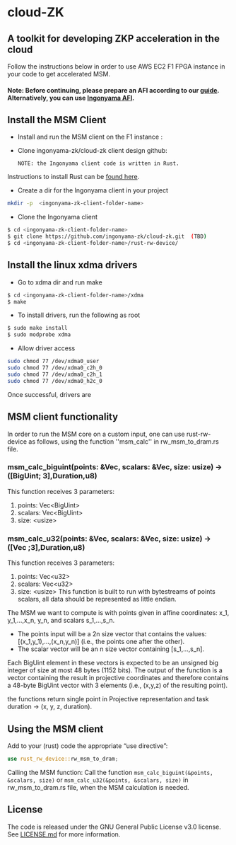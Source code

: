 # cloud-ZK
##  A toolkit for developing ZKP acceleration in the cloud

Follow the instructions below in order to use AWS EC2 F1 FPGA instance in your code to get accelerated MSM. 
#### Note: Before continuing, please prepare an AFI according to our [guide](/A_Step-by-step_guide_for_building_an_AWS_AFI.MD). Alternatively, you can use [Ingonyama AFI](/A_Step-by-step_guide_for_building_an_AWS_AFI.MD#load-the-afi). 


<!-- Install the MSM Client -->
## Install the MSM Client


* Install and run the MSM client on the F1 instance :


* Clone ingonyama-zk/cloud-zk client design github:

      NOTE: the Ingonyama client code is written in Rust.

Instructions to install Rust can be <a href="https://www.rust-lang.org/tools/install">found here</a>. 

* Create a dir for the Ingonyama client in your project

```sh 
mkdir -p  <ingonyama-zk-client-folder-name>
```

* Clone the Ingonyama client

```sh
$ cd <ingonyama-zk-client-folder-name>
$ git clone https://github.com/ingonyama-zk/cloud-zk.git  (TBD)
$ cd <ingonyama-zk-client-folder-name>/rust-rw-device/
```

<!--Install the Linux xdma drivers-->
## Install the linux xdma drivers

* Go to xdma dir and run make

```sh
$ cd <ingonyama-zk-client-folder-name>/xdma
$ make
```
* To install drivers, run the following as root

```sh
$ sudo make install
$ sudo modprobe xdma
```
* Allow driver access

```sh
sudo chmod 77 /dev/xdma0_user
sudo chmod 77 /dev/xdma0_c2h_0
sudo chmod 77 /dev/xdma0_c2h_1
sudo chmod 77 /dev/xdma0_h2c_0
```
Once successful, drivers are 
<!--MSM client functionality-->
## MSM client functionality

In order to run the MSM core on a custom input, one can use rust-rw-device as follows, using the function ''msm_calc'' in rw_msm_to_dram.rs file.

### msm_calc_biguint(points: &Vec<BigUint>, scalars: &Vec<BigUint>, size: usize) -> ([BigUint; 3],Duration,u8)
This function receives 3 parameters:
1) points: Vec\<BigUint>
2) scalars: Vec\<BigUint>
3) size: \<usize>

### msm_calc_u32(points: &Vec<u32>, scalars: &Vec<u32>, size: usize) -> ([Vec<u32> ;3],Duration,u8)
This function receives 3 parameters:
1) points: Vec\<u32>
2) scalars: Vec\<u32>
3) size: \<usize>
This function is built to run with bytestreams of points scalars, all data should be represented as little endian.

The MSM we want to compute is with points given in affine coordinates: x_1, y_1,...,x_n, y_n, and scalars s_1,...,s_n.
* The points input will be a 2n size vector that contains the values: [(x_1,y_1),...,(x_n,y_n)] (i.e., the points one after the other).
* The scalar vector will be an n size vector containing [s_1,...,s_n].

Each BigUint element in these vectors is expected to be an unsigned big integer of size at most 48 bytes (1152 bits).
The output of the function is a vector containing the result in projective coordinates and therefore contains a 48-byte BigUint vector with 3 elements (i.e., (x,y,z) of the resulting point).

the functions return single point in Projective representation and task duration -> (x, y, z, duration).

<!--Using the MSM client-->
## Using the MSM client

Add to your (rust) code the appropriate “use directive”:
```rust 
use rust_rw_device::rw_msm_to_dram;
```

Calling the MSM function:
Call the function `msm_calc_biguint(&points, &scalars, size)` or `msm_calc_u32(&points, &scalars, size)` in rw_msm_to_dram.rs file, when the MSM calculation is needed.
 
<!-- License -->
## License 
The code is released under the GNU General Public License v3.0 license. See <a href="https://github.com/ingonyama-zk/cloud-zk/blob/main/LICENSE.md">LICENSE.md</a> for more information.
 
 
 

 
 

